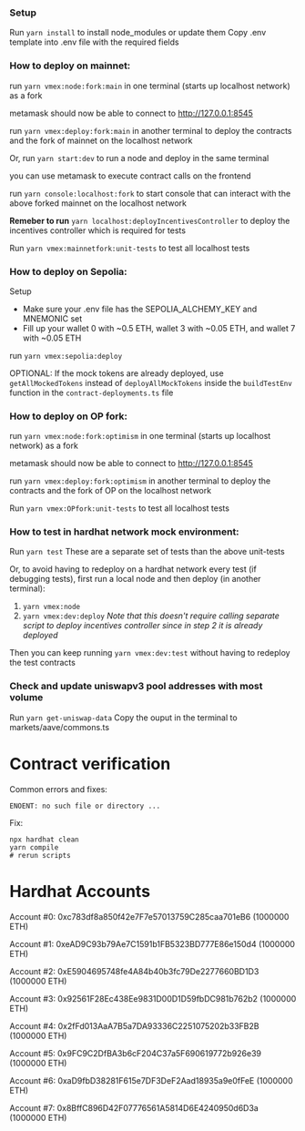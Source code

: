 ### Setup

Run `yarn install` to install node_modules or update them
Copy .env template into .env file with the required fields

### How to deploy on mainnet:

run `yarn vmex:node:fork:main` in one terminal (starts up localhost network) as a fork

metamask should now be able to connect to http://127.0.0.1:8545

run `yarn vmex:deploy:fork:main` in another terminal to deploy the contracts and the fork of mainnet on the localhost network

Or, run `yarn start:dev` to run a node and deploy in the same terminal

you can use metamask to execute contract calls on the frontend

run `yarn console:localhost:fork` to start console that can interact with the above forked mainnet on the localhost network

**Remeber to run** `yarn localhost:deployIncentivesController` to deploy the incentives controller which is required for tests

Run `yarn vmex:mainnetfork:unit-tests` to test all localhost tests

### How to deploy on Sepolia:

Setup
- Make sure your .env file has the SEPOLIA_ALCHEMY_KEY and MNEMONIC set
- Fill up your wallet 0 with ~0.5 ETH, wallet 3 with ~0.05 ETH, and wallet 7 with ~0.05 ETH

run `yarn vmex:sepolia:deploy`

OPTIONAL: If the mock tokens are already deployed, use `getAllMockedTokens` instead of `deployAllMockTokens` inside the `buildTestEnv` function in the `contract-deployments.ts` file

### How to deploy on OP fork:

run `yarn vmex:node:fork:optimism` in one terminal (starts up localhost network) as a fork

metamask should now be able to connect to http://127.0.0.1:8545

run `yarn vmex:deploy:fork:optimism` in another terminal to deploy the contracts and the fork of OP on the localhost network

Run `yarn vmex:OPfork:unit-tests` to test all localhost tests

### How to test in hardhat network mock environment:

Run `yarn test`
These are a separate set of tests than the above unit-tests

Or, to avoid having to redeploy on a hardhat network every test (if debugging tests), first run a local node and then deploy (in another terminal):

1. `yarn vmex:node`
2. `yarn vmex:dev:deploy`
   _Note that this doesn't require calling separate script to deploy incentives controller since in step 2 it is already deployed_

Then you can keep running `yarn vmex:dev:test` without having to redeploy the test contracts

### Check and update uniswapv3 pool addresses with most volume

Run `yarn get-uniswap-data`
Copy the ouput in the terminal to markets/aave/commons.ts

# Contract verification

Common errors and fixes:

```
ENOENT: no such file or directory ...
```

Fix:
```
npx hardhat clean
yarn compile
# rerun scripts
```

# Hardhat Accounts

Account #0: 0xc783df8a850f42e7F7e57013759C285caa701eB6 (1000000 ETH)

Account #1: 0xeAD9C93b79Ae7C1591b1FB5323BD777E86e150d4 (1000000 ETH)

Account #2: 0xE5904695748fe4A84b40b3fc79De2277660BD1D3 (1000000 ETH)

Account #3: 0x92561F28Ec438Ee9831D00D1D59fbDC981b762b2 (1000000 ETH)

Account #4: 0x2fFd013AaA7B5a7DA93336C2251075202b33FB2B (1000000 ETH)

Account #5: 0x9FC9C2DfBA3b6cF204C37a5F690619772b926e39 (1000000 ETH)

Account #6: 0xaD9fbD38281F615e7DF3DeF2Aad18935a9e0fFeE (1000000 ETH)

Account #7: 0x8BffC896D42F07776561A5814D6E4240950d6D3a (1000000 ETH)
